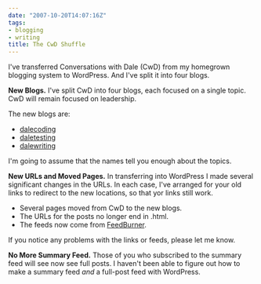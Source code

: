 ```yaml
---
date: "2007-10-20T14:07:16Z"
tags:
- blogging
- writing
title: The CwD Shuffle
---
```


I've transferred Conversations with Dale (CwD) from my homegrown blogging system to WordPress.  And I've split it into four blogs.

<!--more--> <strong>New Blogs.</strong>  I've split CwD into four blogs, each focused on a single topic.  CwD will remain focused on leadership.

The new blogs are:
<ul>
	<li><a href="/">dalecoding</a></li>
	<li><a href="/">daletesting</a></li>
	<li><a href="/">dalewriting</a></li>
</ul>
I'm going to assume that the names tell you enough about the topics.

<strong>New URLs and Moved Pages.</strong>  In transferring into WordPress I made several significant changes in the URLs.  In each case, I've arranged for your old links to redirect to the new locations, so that yor links still work.
<ul>
	<li>Several pages moved from CwD to the new blogs.</li>
	<li>The URLs for the posts no longer end in .html.</li>
	<li>The feeds now come from <a href="http://www.feedburner.com">FeedBurner</a>.</li>
</ul>
If you notice any problems with the links or feeds, please let me know.

<strong>No More Summary Feed.</strong>  Those of you who subscribed to the summary feed will see now see full posts.  I haven't been able to figure out how to make a summary feed <em>and</em> a full-post feed with WordPress.

